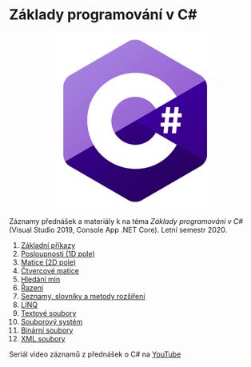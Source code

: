 # Základy programování v C#

<p align="center">
<img src="https://github.com/PetrVobornik/prednasky/raw/master/ZakladyCs/theme.png" alt="C#" width="320" />
</p>


Záznamy přednášek a materiály k na téma *Základy programování v C#* (Visual Studio 2019, Console App .NET Core).
Letní semestr 2020.


1. [Základní příkazy](https://github.com/PetrVobornik/prednasky/tree/master/ZakladyCs/01-ZakladniPrikazy)
1. [Posloupnosti (1D pole)](https://github.com/PetrVobornik/prednasky/tree/master/ZakladyCs/02-Posloupnosti)
1. [Matice (2D pole)](https://github.com/PetrVobornik/prednasky/tree/master/ZakladyCs/03-Matice)
1. [Čtvercové matice](https://github.com/PetrVobornik/prednasky/tree/master/ZakladyCs/04-CtvercoveMatice)
1. [Hledání min](https://github.com/PetrVobornik/prednasky/tree/master/ZakladyCs/05-HledaniMin)
1. [Řazení](https://github.com/PetrVobornik/prednasky/tree/master/ZakladyCs/06-Razeni)
1. [Seznamy, slovníky a metody rozšíření](https://github.com/PetrVobornik/prednasky/tree/master/ZakladyCs/07-Seznamy)
1. [LINQ](https://github.com/PetrVobornik/prednasky/tree/master/ZakladyCs/08-LINQ)
1. [Textové soubory](https://github.com/PetrVobornik/prednasky/tree/master/ZakladyCs/09-SouboryTextove)
1. [Souborový systém](https://github.com/PetrVobornik/prednasky/tree/master/ZakladyCs/10-SouborovySystem)
1. [Binární soubory](https://github.com/PetrVobornik/prednasky/tree/master/ZakladyCs/11-SouboryBinarni)
1. [XML soubory](https://github.com/PetrVobornik/prednasky/tree/master/ZakladyCs/12-SouboryXML)

Seriál video záznamů z přednášek o C# na [YouTube](https://www.youtube.com/playlist?list=PLxTqV9i8bnb8tanSMrno74A4tvOF7eIqT)